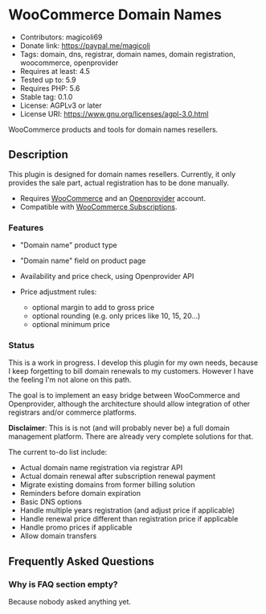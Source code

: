 # WooCommerce Domain Names
* Contributors: magicoli69
* Donate link: https://paypal.me/magicoli
* Tags: domain, dns, registrar, domain names, domain registration, woocommerce, openprovider
* Requires at least: 4.5
* Tested up to: 5.9
* Requires PHP: 5.6
* Stable tag: 0.1.0
* License: AGPLv3 or later
* License URI: https://www.gnu.org/licenses/agpl-3.0.html

WooCommerce products and tools for domain names resellers.

## Description

This plugin is designed for domain names resellers. Currently, it only provides the sale part, actual registration has to be done manually.

* Requires [WooCommerce](https://wordpress.org/plugins/woocommerce/) and an [Openprovider](https://openprovider.com/) account.
* Compatible with [WooCommerce Subscriptions](https://woocommerce.com/products/woocommerce-subscriptions/).

### Features

* "Domain name" product type
* "Domain name" field on product page
* Availability and price check, using Openprovider API
* Price adjustment rules:

  - optional margin to add to gross price
  - optional rounding (e.g. only prices like 10, 15, 20...)
  - optional minimum price

### Status

This is a work in progress. I develop this plugin for my own needs, because I keep forgetting to bill domain renewals to my customers. However I have the feeling I'm not alone on this path.

The goal is to implement an easy bridge between WooCommerce and Openprovider, although the architecture should allow integration of other registrars and/or commerce platforms.

**Disclaimer**: This is is not (and will probably never be) a full domain management platform. There are already very complete solutions for that.

The current to-do list include:

* Actual domain name registration via registrar API
* Actual domain renewal after subscription renewal payment
* Migrate existing domains from former billing solution
* Reminders before domain expiration
* Basic DNS options
* Handle multiple years registration (and adjust price if applicable)
* Handle renewal price different than registration price if applicable
* Handle promo prices if applicable
* Allow domain transfers


## Frequently Asked Questions

### Why is FAQ section empty?

Because nobody asked anything yet.


